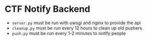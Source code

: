 # CTF Notify Backend

 - `server.py` must be run with uwsgi and nginx to provide the api
 - `cleanup.py` must be run every 12 hours to clean up old pushers
 - `push.py` must be run every 1-2 minutes to notify people
